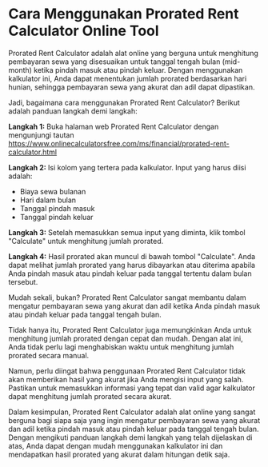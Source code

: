 Cara Menggunakan Prorated Rent Calculator Online Tool
=====================================================

Prorated Rent Calculator adalah alat online yang berguna untuk menghitung pembayaran sewa yang disesuaikan untuk tanggal tengah bulan (mid-month) ketika pindah masuk atau pindah keluar. Dengan menggunakan kalkulator ini, Anda dapat menentukan jumlah prorated berdasarkan hari hunian, sehingga pembayaran sewa yang akurat dan adil dapat dipastikan.

Jadi, bagaimana cara menggunakan Prorated Rent Calculator? Berikut adalah panduan langkah demi langkah:

**Langkah 1:** Buka halaman web Prorated Rent Calculator dengan mengunjungi tautan <https://www.onlinecalculatorsfree.com/ms/financial/prorated-rent-calculator.html>

**Langkah 2:** Isi kolom yang tertera pada kalkulator. Input yang harus diisi adalah:

- Biaya sewa bulanan
- Hari dalam bulan
- Tanggal pindah masuk
- Tanggal pindah keluar

**Langkah 3:** Setelah memasukkan semua input yang diminta, klik tombol "Calculate" untuk menghitung jumlah prorated.

**Langkah 4:** Hasil prorated akan muncul di bawah tombol "Calculate". Anda dapat melihat jumlah prorated yang harus dibayarkan atau diterima apabila Anda pindah masuk atau pindah keluar pada tanggal tertentu dalam bulan tersebut.

Mudah sekali, bukan? Prorated Rent Calculator sangat membantu dalam mengatur pembayaran sewa yang akurat dan adil ketika Anda pindah masuk atau pindah keluar pada tanggal tengah bulan.

Tidak hanya itu, Prorated Rent Calculator juga memungkinkan Anda untuk menghitung jumlah prorated dengan cepat dan mudah. Dengan alat ini, Anda tidak perlu lagi menghabiskan waktu untuk menghitung jumlah prorated secara manual.

Namun, perlu diingat bahwa penggunaan Prorated Rent Calculator tidak akan memberikan hasil yang akurat jika Anda mengisi input yang salah. Pastikan untuk memasukkan informasi yang tepat dan valid agar kalkulator dapat menghitung jumlah prorated secara akurat.

Dalam kesimpulan, Prorated Rent Calculator adalah alat online yang sangat berguna bagi siapa saja yang ingin mengatur pembayaran sewa yang akurat dan adil ketika pindah masuk atau pindah keluar pada tanggal tengah bulan. Dengan mengikuti panduan langkah demi langkah yang telah dijelaskan di atas, Anda dapat dengan mudah menggunakan kalkulator ini dan mendapatkan hasil prorated yang akurat dalam hitungan detik saja.